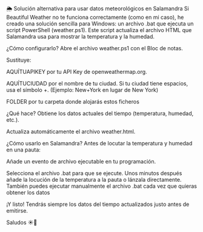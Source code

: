 🌦 Solución alternativa para usar datos meteorológicos en Salamandra
Si Beautiful Weather no te funciona correctamente (como en mi caso), he creado una solución sencilla para Windows: un archivo .bat que ejecuta un script PowerShell (weather.ps1). Este script actualiza el archivo HTML que Salamandra usa para mostrar la temperatura y la humedad.

¿Cómo configurarlo?
Abre el archivo weather.ps1 con el Bloc de notas.

Sustituye:

AQUÍTUAPIKEY por tu API Key de openweathermap.org.

AQUÍTUCIUDAD por el nombre de tu ciudad. Si tu ciudad tiene espacios, usa el símbolo +.
(Ejemplo: New+York en lugar de New York)

FOLDER por tu carpeta donde alojarás estos ficheros

¿Qué hace?
Obtiene los datos actuales del tiempo (temperatura, humedad, etc.).

Actualiza automáticamente el archivo weather.html.

¿Cómo usarlo en Salamandra?
Antes de locutar la temperatura y humedad en una pauta:

Añade un evento de archivo ejecutable en tu programación.

Selecciona el archivo .bat para que se ejecute.
Unos minutos después añade la locución de la temperatura a la pauta o lánzala directamente.
También puedes ejecutar manualmente el archivo .bat cada vez que quieras obtener los datos

¡Y listo! Tendrás siempre los datos del tiempo actualizados justo antes de emitirse.

Saludos ☀️💨
